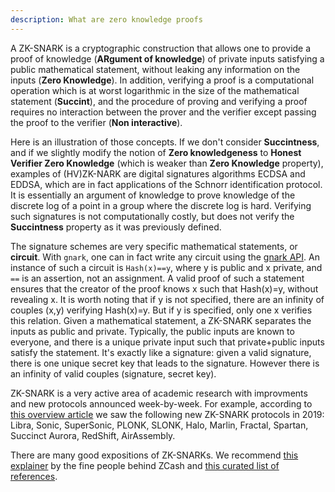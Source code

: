 ```yaml
---
description: What are zero knowledge proofs
---
```


A ZK-SNARK is a cryptographic construction that allows one to provide a proof of knowledge (**ARgument of knowledge**) of private inputs satisfying a public mathematical statement, without leaking any information on the inputs (**Zero Knowledge**). In addition, verifying a proof is a computational operation which is at worst logarithmic in the size of the mathematical statement (**Succint**), and the procedure of proving and verifying a proof requires no interaction between the prover and the verifier except passing the proof to the verifier (**Non interactive**).

Here is an illustration of those concepts. If we don't consider **Succintness**, and if we slightly modify the notion of **Zero knowledgeness** to **Honest Verifier Zero Knowledge** (which is weaker than **Zero Knowledge** property), examples of (HV)ZK-NARK are digital signatures algorithms ECDSA and EDDSA, which are in fact applications of the Schnorr identification protocol. It is essentially an argument of knowledge to prove knowledge  of the discrete  log of a point in a group where the discrete log is hard. Verifying such signatures is not computationally costly, but does not verify the **Succintness** property as it was previously defined.

The signature schemes are very specific mathematical statements, or **circuit**. With `gnark`, one can in fact write any circuit using the [gnark API](../HowTo/write/circuit_api.md). An instance of such a circuit is `Hash(x)==y`, where y is public and x private, and `==` is an assertion, not an assignment. A valid proof of such a statement ensures that the creator of the proof knows x such that Hash(x)=y, without revealing x. It is worth noting that if y is not specified, there are an infinity of couples (x,y) verifying Hash(x)=y. But if y is specified, only one x verifies this relation. Given a mathematical statement, a ZK-SNARK separates the inputs as public and private. Typically, the public inputs are known to everyone, and there is a unique private input such that private+public inputs satisfy the statement. It's exactly like a signature: given a valid signature, there is one unique secret key that leads to the signature. However there is an infinity of valid couples (signature, secret key).

ZK-SNARK is a very active area of academic research with improvments and new protocols announced week-by-week.  For example, according to [this overview article](https://nakamoto.com/cambrian-explosion-of-crypto-proofs/) we saw the following new ZK-SNARK protocols in 2019: Libra, Sonic, SuperSonic, PLONK, SLONK, Halo, Marlin, Fractal, Spartan, Succinct Aurora, RedShift, AirAssembly.

There are many good expositions of ZK-SNARKs. We recommend [this explainer](https://z.cash/technology/zksnarks/) by the fine people behind ZCash and [this curated list of references](https://github.com/matter-labs/awesome-zero-knowledge-proofs).